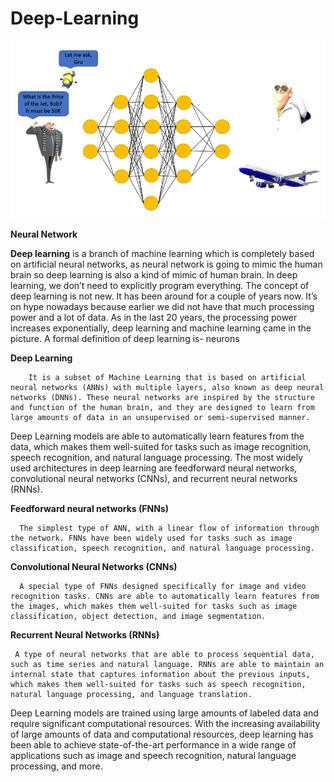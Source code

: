 # Deep-Learning




![](https://github.com/BALAJIHARIDASAN/Deep-Learning/blob/main/dl.gif)


**Neural Network**

**Deep learning** is a branch of machine learning which is completely based on artificial neural networks, as neural network is going to mimic the human brain so deep learning is also a kind of mimic of human brain. In deep learning, we don’t need to explicitly program everything. The concept of deep learning is not new. It has been around for a couple of years now. It’s on hype nowadays because earlier we did not have that much processing power and a lot of data. As in the last 20 years, the processing power increases exponentially, deep learning and machine learning came in the picture. A formal definition of deep learning is- neurons

**Deep Learning**
        
        It is a subset of Machine Learning that is based on artificial neural networks (ANNs) with multiple layers, also known as deep neural networks (DNNs). These neural networks are inspired by the structure and function of the human brain, and they are designed to learn from large amounts of data in an unsupervised or semi-supervised manner.

Deep Learning models are able to automatically learn features from the data, which makes them well-suited for tasks such as image recognition, speech recognition, and natural language processing. The most widely used architectures in deep learning are feedforward neural networks, convolutional neural networks (CNNs), and recurrent neural networks (RNNs).

**Feedforward neural networks (FNNs)** 

      The simplest type of ANN, with a linear flow of information through the network. FNNs have been widely used for tasks such as image classification, speech recognition, and natural language processing.

**Convolutional Neural Networks (CNNs)** 

      A special type of FNNs designed specifically for image and video recognition tasks. CNNs are able to automatically learn features from the images, which makes them well-suited for tasks such as image classification, object detection, and image segmentation.

**Recurrent Neural Networks (RNNs)** 
     
     A type of neural networks that are able to process sequential data, such as time series and natural language. RNNs are able to maintain an internal state that captures information about the previous inputs, which makes them well-suited for tasks such as speech recognition, natural language processing, and language translation.

Deep Learning models are trained using large amounts of labeled data and require significant computational resources. With the increasing availability of large amounts of data and computational resources, deep learning has been able to achieve state-of-the-art performance in a wide range of applications such as image and speech recognition, natural language processing, and more.



